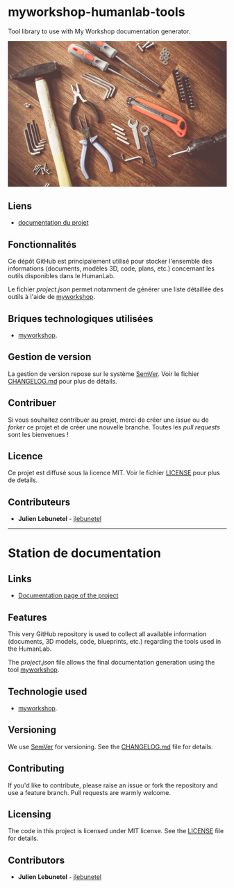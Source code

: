 # myworkshop-humanlab-tools
Tool library to use with My Workshop documentation generator.

![featured_image](images/tools.jpg)

## Liens
 * [documentation du projet](https://docs.humanlab.me/myhumankit/myworkshop-humanlab-tools/details)

## Fonctionnalités
Ce dépôt GitHub est principalement utilisé pour stocker l'ensemble des informations (documents, modèles 3D, code, plans, etc.) concernant les outils disponibles dans le HumanLab.

Le fichier _project.json_ permet notamment de générer une liste détaillée des outils à l'aide de [myworkshop](https://github.com/myhumankit/myworkshop).

## Briques technologiques utilisées
 * [myworkshop](https://github.com/myhumankit/myworkshop).

## Gestion de version
La gestion de version repose sur le système [SemVer](http://semver.org/). Voir le fichier [CHANGELOG.md](CHANGELOG.md) pour plus de détails.

## Contribuer
Si vous souhaitez contribuer au projet, merci de créer une _issue_ ou de _forker_ ce projet et de créer une nouvelle branche. Toutes les _pull requests_ sont les bienvenues !

## Licence
Ce projet est diffusé sous la licence MIT. Voir le fichier [LICENSE](LICENSE) pour plus de details.

## Contributeurs
 * **Julien Lebunetel** - [jlebunetel](https://github.com/jlebunetel)

---

# Station de documentation

## Links
 * [Documentation page of the project](https://docs.humanlab.me/myhumankit/myworkshop-humanlab-tools/details)

## Features
This very GitHub repository is used to collect all available information (documents, 3D models, code, blueprints, etc.) regarding the tools used in the HumanLab.

The _project.json_ file allows the final documentation generation using the tool [myworkshop](https://github.com/myhumankit/myworkshop).

## Technologie used
 * [myworkshop](https://github.com/myhumankit/myworkshop).

## Versioning
We use [SemVer](http://semver.org/) for versioning. See the [CHANGELOG.md](CHANGELOG.md) file for details.

## Contributing
If you'd like to contribute, please raise an issue or fork the repository and use a feature branch. Pull requests are warmly welcome.

## Licensing
The code in this project is licensed under MIT license. See the [LICENSE](LICENSE) file for details.

## Contributors
 * **Julien Lebunetel** - [jlebunetel](https://github.com/jlebunetel)
